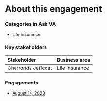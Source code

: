 # About this engagement

### Categories in Ask VA

- Life insurance

### Key stakeholders

|Stakeholder|Business area|
|:--|:--|
|Cherronda Jeffcoat|Life insurance|

### Engagements

* [August 14, 2023](https://github.com/department-of-veterans-affairs/va.gov-team/blob/master/products/ask-va/design/User%20research/Business%20line%20engagement/Business%20lines/Life%20insurance/August%2014%2C%202023.md)
